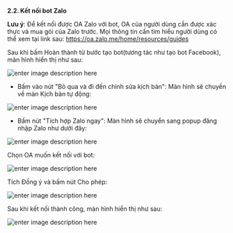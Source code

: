 **2.2. Kết nối bot Zalo** 

**Lưu ý**: Để kết nối được OA Zalo với bot, OA của người dùng cần được xác thực và mua gói của Zalo trước. Mọi thông tin cần tìm hiểu người dùng có thể xem tại link sau: https://oa.zalo.me/home/resources/guides

Sau khi bấm Hoàn thành từ bước tạo bot(tương tác như tạo bot Facebook), màn hình hiển thị như sau:

![enter image description here](https://static8.muarecdn.com/original/muare/images/2022/03/01/6228350_14.jpg)

- Bấm vào nút "Bỏ qua và đi đến chỉnh sửa kịch bản": Màn hình sẽ chuyền về màn Kịch bản tự động:

![enter image description here](https://chatbizfly.mediacdn.vn/2022/12/08/chatbot/img_15jpg1670489539.jpg)

- Bấm nút "Tích hợp Zalo ngay": Màn hình sẽ chuyển sang popup đăng nhập Zalo như dưới đây: 

![enter image description here](https://static8.muarecdn.com/original/muare/images/2022/03/01/6228352_16.jpg)

Chọn OA muốn kết nối với bot: 

![enter image description here](https://static8.muarecdn.com/original/muare/images/2022/03/01/6228371_17.jpg)

Tích Đồng ý và bấm nút Cho phép:

![enter image description here](https://static8.muarecdn.com/original/muare/images/2022/03/01/6228372_18.jpg)

Sau khi kết nối thành công, màn hình hiển thị như sau:

![enter image description here](https://static8.muarecdn.com/original/muare/images/2022/03/01/6228375_19.jpg)